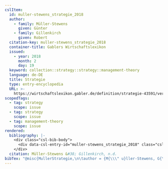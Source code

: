 ```yaml
---
cslItem:
  id: muller-stewens_strategie_2018
  author:
    - family: Müller-Stewens
      given: Günter
    - family: Gillenkirch
      given: Robert
  citation-key: muller-stewens_strategie_2018
  container-title: Gablers Wirtschaftslexikon
  issued:
    - year: 2018
      month: 2
      day: 19
  keyword: collection::strategy::strategy::management-theory
  language: de-DE
  title: Strategie
  type: entry-encyclopedia
  URL: >-
    https://wirtschaftslexikon.gabler.de/definition/strategie-43591/version-266920
scopedTags:
  - tag: strategy
    scope: issue
  - tag: strategy
    scope: issue
  - tag: management-theory
    scope: issue
rendered:
  bibliography: |-
    <div class="csl-bib-body">
      <div data-csl-entry-id="muller-stewens_strategie_2018" class="csl-entry">Müller-Stewens, G., &#38; Gillenkirch, R. n.d.. Strategie. In <i>Gablers Wirtschaftslexikon</i>. https://wirtschaftslexikon.gabler.de/definition/strategie-43591/version-266920</div>
    </div>
  citation: Müller-Stewens &#38; Gillenkirch, n.d.
bibTex: "@misc{MullerStrategie,\n\tauthor = {M{\\\" u}ller-Stewens, G{\\\" u}nter and Gillenkirch, Robert},\n\ttitle = {Strategie},\n\thowpublished = {https://wirtschaftslexikon.gabler.de/definition/strategie-43591/version-266920},\n}\n\n"
---
```

